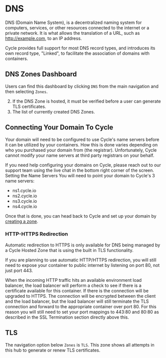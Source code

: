 

# DNS 
DNS (Domain Name System), is a decentralized naming system for computers, services, or other resources connected to the internet or a private network. It is what allows the translation of a URL, such as http://example.com, to an IP address.

Cycle provides full support for most DNS record types, and introduces its own record type, "Linked", to facilitate the association of domains with containers.

## DNS Zones Dashboard

Users can find this dashboard by clicking `DNS` from the main navigation and then selecting `Zones`.

2. If the DNS Zone is hosted, it must be verified before a user can generate TLS certificates.
3. The list of currently created DNS Zones.

## Connecting Your Domain To Cycle

Your domain will need to be configured to use Cycle's name servers before it can be utilized by your containers. How this is done varies depending on who you purchased your domain from (the registrar). Unfortunately, Cycle cannot modify your name servers at third party registrars on your behalf.

If you need help configuring your domains on Cycle, please reach out to our support team using the live chat in the bottom right corner of the screen.
Setting the Name Servers
You will need to point your domain to Cycle's 3 name servers:

- ns1.cycle.io
- ns2.cycle.io
- ns3.cycle.io
- ns4.cycle.io

Once that is done, you can head back to Cycle and set up your domain by [creating a zone](https://docs.cycle.io/docs/dns/zones/managing-dns-zones).

### HTTP-HTTPS Redirection

Automatic redirection to HTTPS is only available for DNS being managed by a Cycle Hosted Zone that is using the built in TLS functionality.

If you are planning to use automatic HTTP/HTTPS redirection, you will still need to expose your container to public internet by listening on port 80, not just port 443.

When the incoming HTTP traffic hits an available environment load balancer, the load balancer will perform a check to see if there is a certificate available for this container. If there is the connection will be upgraded to HTTPS. The connection will be encrypted between the client and the load balancer, but the load balancer will still terminate the TLS connection and forward to the appropriate container over port 80. For this reason you will still need to set your port mappings to 443:80 and 80:80 as described in the SSL Termination section directly above this.

## TLS

The navigation option below `Zones` is `TLS`. This zone shows all attempts in this hub to generate or renew TLS certificates.
